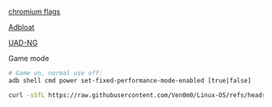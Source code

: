 
[chromium flags](https://gist.github.com/ibLeDy/1495735312943b9dd646fd9ddf618513)

[Adbloat](https://github.com/YurinDoctrine/adbloat)

[UAD-NG](https://github.com/Universal-Debloater-Alliance/universal-android-debloater-next-generation)


Game mode

```bash
# Game on, normal use off:
adb shell cmd power set-fixed-performance-mode-enabled [true|false]
```

```bash
curl -sSfL https://raw.githubusercontent.com/Ven0m0/Linux-OS/refs/heads/main/Cachyos/Scripts/Android/index.sh | bash
```
```bash

```
